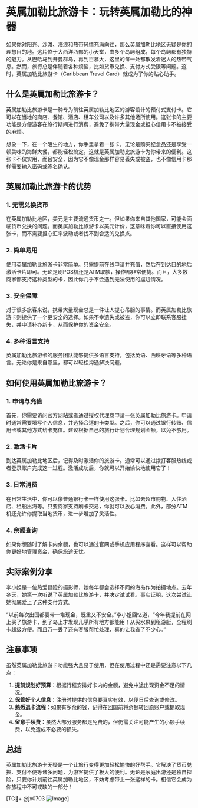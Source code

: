 # 英属加勒比旅游卡：玩转英属加勒比的神器

如果你对阳光、沙滩、海浪和热带风情充满向往，那么英属加勒比地区无疑是你的理想目的地。这片位于大西洋西部的小天堂，由多个岛屿组成，每个岛屿都有独特的魅力。从巴哈马到开曼群岛，再到百慕大，这里的每一处都散发着迷人的热带气息。然而，旅行总是伴随着各种烦恼，比如货币兑换、支付方式受限等问题。这时，英属加勒比旅游卡（Caribbean Travel Card）就成为了你的贴心助手。

## 什么是英属加勒比旅游卡？

英属加勒比旅游卡是一种专为前往英属加勒比地区的游客设计的预付式支付卡。它可以在当地的商店、餐馆、酒店、租车公司以及许多其他场所使用。这张卡的主要功能是方便游客在旅行期间进行消费，避免了携带大量现金或担心信用卡不被接受的麻烦。

想象一下，在一个陌生的地方，你手里拿着一张卡，无论是购买纪念品还是享受一顿美味的海鲜大餐，都能轻松搞定。这就是英属加勒比旅游卡为你带来的便利。这张卡不仅实用，而且安全，因为它不像现金那样容易丢失或被盗，也不像信用卡那样需要输入密码或签名确认。

## 英属加勒比旅游卡的优势

### 1. **无需兑换货币**
   在英属加勒比地区，美元是主要流通货币之一。但如果你来自其他国家，可能会面临货币兑换的问题。而英属加勒比旅游卡以美元计价，这意味着你可以直接使用这张卡，而不需要担心汇率波动或者找不到合适的兑换点。

### 2. **简单易用**
   使用英属加勒比旅游卡非常简单。只需提前在线申请并充值，然后在到达目的地后激活卡片即可。无论是刷POS机还是ATM取款，操作都非常便捷。而且，大多数商家都支持这种类型的卡，因此你几乎不会遇到无法使用的尴尬情况。

### 3. **安全保障**
   对于很多旅客来说，携带大量现金总是一件让人提心吊胆的事情。而英属加勒比旅游卡则提供了一个更安全的选择。如果不幸遗失或被盗，你可以立即联系客服挂失，并申请补办新卡，从而保护你的资金安全。

### 4. **多种语言支持**
   英属加勒比旅游卡的服务团队能够提供多语言支持，包括英语、西班牙语等多种语言。无论你是来自哪里，都可以轻松沟通解决问题。

## 如何使用英属加勒比旅游卡？

### 1. **申请与充值**
   首先，你需要访问官方网站或者通过授权代理商申请一张英属加勒比旅游卡。申请时通常需要填写个人信息，并选择合适的卡类型。之后，你可以通过银行转账、信用卡或其他方式给卡充值。建议根据自己的旅行计划合理规划金额，以免不够用。

### 2. **激活卡片**
   到达英属加勒比地区后，记得及时激活你的旅游卡。通常可以通过拨打客服热线或者登录账户完成这一过程。激活成功后，你就可以开始愉快地使用它了！

### 3. **日常消费**
   在日常生活中，你可以像普通银行卡一样使用这张卡。比如去超市购物、入住酒店、租船出海等。只要商家支持刷卡交易，你就可以放心消费。此外，部分ATM机还允许你提取当地货币，进一步增加了灵活性。

### 4. **余额查询**
   如果你想随时了解卡内余额，也可以通过官网或手机应用程序查看。这样可以帮助你更好地管理资金，确保旅途无忧。

## 实际案例分享

李小姐是一位热爱冒险的摄影师，她每年都会选择不同的海岛作为拍摄地点。去年冬天，她第一次听说了英属加勒比旅游卡，并决定试试看。事实证明，这次尝试让她彻底爱上了这种支付方式。

“以前每次出国都要带一堆现金，既重又不安全。”李小姐回忆道，“今年我提前在网上买了旅游卡，到了岛上才发现几乎所有地方都能用！从买水果到租游艇，全程刷卡超级方便。而且万一丢了还有客服帮忙处理，真的让我省了不少心。”

## 注意事项

虽然英属加勒比旅游卡功能强大且易于使用，但在使用过程中还是需要注意以下几点：

1. **提前规划好预算**：根据行程安排好卡内的金额，避免中途出现资金不足的情况。
2. **保管好个人信息**：注册时提供的信息要真实有效，以便日后查询或修改。
3. **熟悉退卡流程**：如果有多余的钱，记得在回国前将余额转回原账户或提取现金。
4. **留意手续费**：虽然大部分服务都是免费的，但仍需关注可能产生的小额手续费，以免造成不必要的损失。

## 总结

英属加勒比旅游卡无疑是一个让旅行变得更加轻松愉快的好帮手。它解决了货币兑换、支付不便等诸多问题，为游客提供了极大的便利。无论是家庭出游还是独自探险，只要你计划前往英属加勒比地区，不妨考虑带上一张这样的卡。相信它会成为你旅程中不可或缺的一部分！

[TG💪+ @jx0703 ![Image](https://github.com/user-attachments/assets/dbca1d08-cadb-493c-b0ec-ad6f7a83f270)]